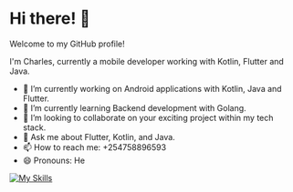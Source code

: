 # Hi there! :wave:

Welcome to my GitHub profile!

I'm Charles, currently a mobile developer working with Kotlin, Flutter and Java.

- 🔭 I’m currently working on Android applications with Kotlin, Java and Flutter.
- 🌱 I’m currently learning Backend development with Golang.
- 💃 I’m looking to collaborate on your exciting project within my tech stack.
- 💬 Ask me about Flutter, Kotlin, and Java.
- 📫 How to reach me: +254758896593
- 😄 Pronouns: He

 [![My Skills](https://skillicons.dev/icons?i=java,kotlin,flutter,go,firebase,github,aws,androidstudio)](https://skillicons.dev)

<!--[![My Skills](https://github-readme-stats.vercel.app/api?username=CharlesMuchogo&show_icons=true&count_private=true&include_all_commits&theme=tokyonight)] -->

